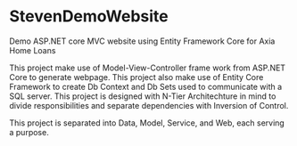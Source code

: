# StevenDemoWebsite
Demo ASP.NET core MVC website using Entity Framework Core for Axia Home Loans

This project make use of Model-View-Controller frame work from ASP.NET Core to generate webpage. 
This project also make use of Entity Core Framework to create Db Context and Db Sets used to communicate with a SQL server.
This project is designed with N-Tier Architechture in mind to divide responsibilities and separate dependencies with Inversion of Control.

This project is separated into Data, Model, Service, and Web, each serving a purpose.
